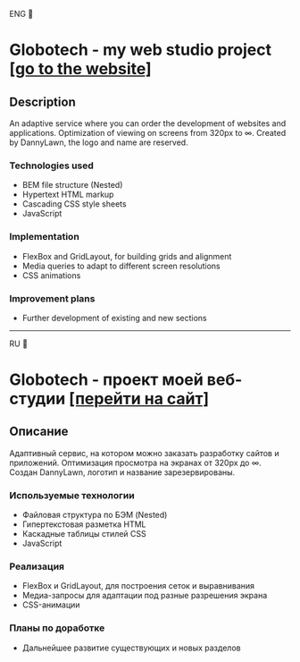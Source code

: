 ENG :statue_of_liberty:    
# Globotech - my web studio project [[go to the website]](https://dannylawn.github.io/Globotech/ "Go to the website")

## Description
An adaptive service where you can order the development of websites and applications.
Optimization of viewing on screens from 320px to ∞. Created by DannyLawn, the logo and name are reserved.

### Technologies used
* BEM file structure (Nested)
* Hypertext HTML markup
* Cascading CSS style sheets
* JavaScript

### Implementation
* FlexBox and GridLayout, for building grids and alignment
* Media queries to adapt to different screen resolutions
* CSS animations

### Improvement plans
* Further development of existing and new sections
  
***
    
RU :house_with_garden:        
# Globotech - проект моей веб-студии [[перейти на сайт]](https://dannylawn.github.io/Globotech/ "Go to the website") 

## Описание
Адаптивный сервис, на котором можно заказать разработку сайтов и приложений.
Оптимизация просмотра на экранах от 320px до ∞. Создан DannyLawn, логотип и название зарезервированы.

### Используемые технологии
* Файловая структура по БЭМ (Nested) 
* Гипертекстовая разметка HTML 
* Каскадные таблицы стилей CSS
* JavaScript

### Реализация
* FlexBox и GridLayout, для построения сеток и выравнивания
* Медиа-запросы для адаптации под разные разрешения экрана
* CSS-анимации

### Планы по доработке
* Дальнейшее развитие существующих и новых разделов


